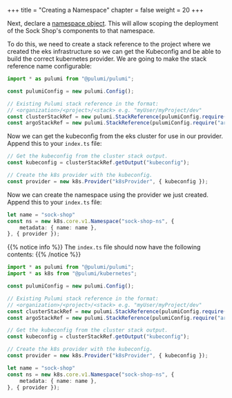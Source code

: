 +++
title = "Creating a Namespace"
chapter = false
weight = 20
+++

Next, declare a [namespace object](https://kubernetes.io/docs/concepts/overview/working-with-objects/namespaces/).
This will allow scoping the deployment of the Sock Shop's components to that namespace.

To do this, we need to create a stack reference to the project where we created the eks infrastructure so we can get the
Kubeconfig and be able to build the correct kubernetes provider. We are going to make the stack reference name configurable:

```typescript
import * as pulumi from "@pulumi/pulumi";

const pulumiConfig = new pulumi.Config();

// Existing Pulumi stack reference in the format:
// <organization>/<project>/<stack> e.g. "myUser/myProject/dev"
const clusterStackRef = new pulumi.StackReference(pulumiConfig.require("clusterStackRef"));
const argoStackRef = new pulumi.StackReference(pulumiConfig.require("argoCDStackRef"))
```

Now we can get the kubeconfig from the eks cluster for use in our provider. Append this to your `index.ts` file:

```typescript
// Get the kubeconfig from the cluster stack output.
const kubeconfig = clusterStackRef.getOutput("kubeconfig");

// Create the k8s provider with the kubeconfig.
const provider = new k8s.Provider("k8sProvider", { kubeconfig });
```

Now we can create the namespace using the provider we just created. Append this to your `index.ts` file:

```typescript
let name = "sock-shop"
const ns = new k8s.core.v1.Namespace("sock-shop-ns", {
    metadata: { name: name },
}, { provider });
```

{{% notice info %}}
The `index.ts` file should now have the following contents:
{{% /notice %}}
```typescript
import * as pulumi from "@pulumi/pulumi";
import * as k8s from "@pulumi/kubernetes";

const pulumiConfig = new pulumi.Config();

// Existing Pulumi stack reference in the format:
// <organization>/<project>/<stack> e.g. "myUser/myProject/dev"
const clusterStackRef = new pulumi.StackReference(pulumiConfig.require("clusterStackRef"));
const argoStackRef = new pulumi.StackReference(pulumiConfig.require("argoCDStackRef"))

// Get the kubeconfig from the cluster stack output.
const kubeconfig = clusterStackRef.getOutput("kubeconfig");

// Create the k8s provider with the kubeconfig.
const provider = new k8s.Provider("k8sProvider", { kubeconfig });

let name = "sock-shop"
const ns = new k8s.core.v1.Namespace("sock-shop-ns", {
    metadata: { name: name },
}, { provider });
```
